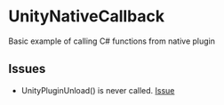 # UnityNativeCallback
Basic example of calling C# functions from native plugin

## Issues
- UnityPluginUnload() is never called. [Issue](https://issuetracker.unity3d.com/issues/unitypluginunload-is-never-called-in-a-standalone-build)

